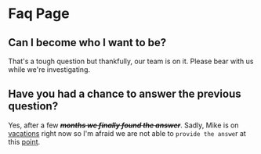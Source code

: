 # Faq Page

## Can I become who I want to be?

That's a tough question but thankfully, our team is on it. Please bear with us while we're investigating.

## Have you had a chance to answer the previous question?

Yes, after a few ~~_**months we finally found the answer**_~~. Sadly, Mike is on [vacations](../api-page.md#get-cakes) right now so I'm afraid we are not able to `provide the answe`r at this [point](http://www.test.com).

